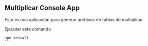 
## Multiplicar Console App

Esta es una aplicación para generar archivos de tablas de multiplicar

Ejecutar este comando

````
npm install
```